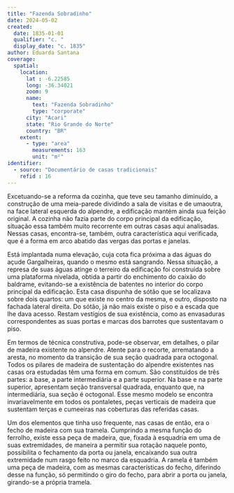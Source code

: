 ```yaml
---
title: "Fazenda Sobradinho"
date: 2024-05-02
created:
  date: 1835-01-01
  qualifier: "c. "
  display_date: "c. 1835"
author: Eduarda Santana
coverage:
  spatial:
    location:
      lat : -6.22585
      long: -36.34021
      zoom: 9
      name: 
        text: "Fazenda Sobradinho"
        type: "corporate"
      city: "Acari"
      state: "Rio Grande do Norte"
      country: "BR"
    extent:
      - type: "area"
        measurements: 163
        unit: "m²"
identifier:
  - source: "Documentário de casas tradicionais"
    refid : 16
---
```


Excetuando-se a reforma da cozinha, que teve seu tamanho diminuído, a construção de uma meia-parede dividindo a sala de visitas e de umaoutra, na face lateral esquerda do alpendre, a edificação mantém ainda sua feição original. A cozinha não fazia parte do corpo principal da edificação, situação essa também muito recorrente em outras casas aqui analisadas. Nessas casas, encontra-se, também, outra característica aqui verificada, que é a forma em arco abatido das vergas das portas e janelas.

Está implantada numa elevação, cuja cota fica próxima a das águas do açude Gargalheiras, quando o mesmo está sangrando. Nessa situação, a represa de suas águas atinge o terreiro da edificação foi construida sobre uma plataforma nivelada, obtida a partir do enchimento do caixão do baldrame, evitando-se a existência de batentes no interior do corpo principal da edificação. Esta casa dispunha de sótão que se localizava sobre dois quartos: um que existe no centro da mesma, e outro, disposto na fachada lateral direita. Do sótão, já não mais existe o piso e a escada que lhe dava acesso. Restam vestígios de sua existência, como as envasaduras correspondentes as suas portas e marcas dos barrotes que sustentavam o piso.

Em termos de técnica construtiva, pode-se observar, em detalhes, o pilar de madeira existente no alpendre. Atente para o recorte, arrematando a aresta, no momento da transição de sua seção quadrada para octogonal. Todos os pilares de madeira de sustentação do alpendre existentes nas casas ora estudadas têm uma forma em comum. São constituidos de três partes: a base, a parte intermediária e a parte superior. Na base e na parte superior, apresentam seção transversal quadrada, enquanto que, na intermediária, sua seção é octogonal. Esse mesmo modelo se encontra invariavelmente em todos os pontaletes, peças verticais de madeira que sustentam terças e cumeeiras nas coberturas das referidas casas.

Um dos elementos que tinha uso frequente, nas casas de então, era o fecho de madeira com sua tramela. Cumprindo a mesma função do ferrolho, existe essa peça de madeira, que, fixada à esquadria em uma de suas extremidades, de maneira a permitir sua rotação naquele ponto, possibilita o fechamento da porta ou janela, encaixando sua outra extremidade num rasgo feito no marco da esquadria. A ramela é também uma peça de madeira, com as mesmas características do fecho, diferindo desse na função, só permitindo o giro do fecho, para abrir a porta ou janela, girando-se a própria tramela.
